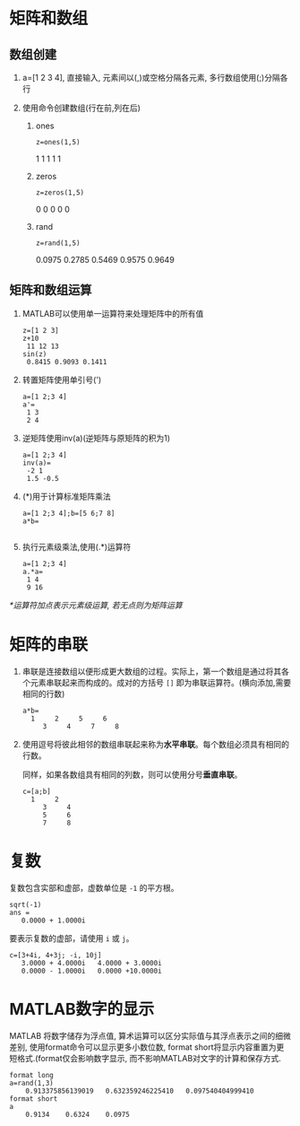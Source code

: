 # 矩阵和数组

## 数组创建

1. a=[1 2 3 4], 直接输入, 元素间以(,)或空格分隔各元素, 多行数组使用(;)分隔各行

2. 使用命令创建数组(行在前,列在后)

   1. ones

      ~~~
      z=ones(1,5)
      ~~~

      1 1 1 1 1

   2. zeros

      ~~~
      z=zeros(1,5)
      ~~~

      0 0 0 0 0 

   3. rand

      ~~~
      z=rand(1,5)
      ~~~

      0.0975 0.2785 0.5469 0.9575 0.9649

## 矩阵和数组运算

1. MATLAB可以使用单一运算符来处理矩阵中的所有值

   ~~~
   z=[1 2 3]
   z+10
   	11 12 13
   sin(z)
   	0.8415 0.9093 0.1411
   ~~~

2. 转置矩阵使用单引号(')

   ~~~
   a=[1 2;3 4]
   a'=
   	1 3
   	2 4
   ~~~

3. 逆矩阵使用inv(a)(逆矩阵与原矩阵的积为1)

   ~~~
   a=[1 2;3 4]
   inv(a)=
   	-2 1
   	1.5 -0.5
   ~~~

4. (*)用于计算标准矩阵乘法

   ~~~
   a=[1 2;3 4];b=[5 6;7 8]
   a*b=
   	
   ~~~

5. 执行元素级乘法,使用(.*)运算符

   ~~~
   a=[1 2;3 4]
   a.*a=
   	1 4
   	9 16
   ~~~

*\*运算符加点表示元素级运算, 若无点则为矩阵运算* 

# 矩阵的串联

1. 串联是连接数组以便形成更大数组的过程。实际上，第一个数组是通过将其各个元素串联起来而构成的。成对的方括号 `[]` 即为串联运算符。(横向添加,需要相同的行数)

   ~~~
   a*b=
   	 1     2     5     6
        3     4     7     8
   ~~~

2. 使用逗号将彼此相邻的数组串联起来称为**水平串联**。每个数组必须具有相同的行数。

   同样，如果各数组具有相同的列数，则可以使用分号**垂直串联**。

   ~~~
   c=[a;b]
   	 1     2
        3     4
        5     6
        7     8
   ~~~

# 复数

复数包含实部和虚部，虚数单位是 `-1` 的平方根。

```
sqrt(-1)
ans = 
   0.0000 + 1.0000i
```

要表示复数的虚部，请使用 `i` 或 `j`。

~~~
c=[3+4i, 4+3j; -i, 10j]
   3.0000 + 4.0000i   4.0000 + 3.0000i
   0.0000 - 1.0000i   0.0000 +10.0000i
~~~

# MATLAB数字的显示

MATLAB 将数字储存为浮点值, 算术运算可以区分实际值与其浮点表示之间的细微差别, 使用format命令可以显示更多小数位数, format short将显示内容重置为更短格式.(format仅会影响数字显示, 而不影响MATLAB对文字的计算和保存方式.

~~~
format long
a=rand(1,3)
	0.913375856139019   0.632359246225410   0.097540404999410
format short
a
	0.9134    0.6324    0.0975
~~~

























